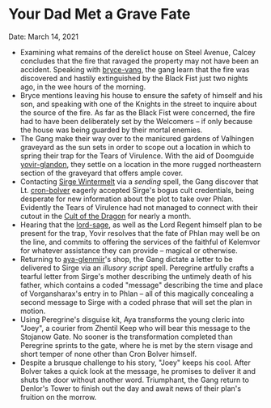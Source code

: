 # Your Dad Met a Grave Fate

Date: March 14, 2021

- Examining what remains of the derelict house on Steel Avenue, Calcey concludes that the fire that ravaged the property may not have been an accident. Speaking with [bryce-vang](../npcs/bryce-vang.md), the gang learn that the fire was discovered and hastily extinguished by the Black Fist just two nights ago, in the wee hours of the morning.
- Bryce mentions leaving his house to ensure the safety of himself and his son, and speaking with one of the Knights in the street to inquire about the source of the fire. As far as the Black Fist were concerned, the fire had to have been deliberately set by the Welcomers – if only because the house was being guarded by their mortal enemies.
- The Gang make their way over to the manicured gardens of Valhingen graveyard as the sun sets in order to scope out a location in which to spring their trap for the Tears of Virulence. With the aid of Doomguide [yovir-glandon](../npcs/yovir-glandon.md), they settle on a location in the more rugged northeastern section of the graveyard that offers ample cover.
- Contacting [Sirge Wintermelt](../Characters/Sirge%20Wintermelt/%21index.md) via a *sending* spell, the Gang discover that Lt. [cron-bolver](../npcs/cron-bolver.md) eagerly accepted Sirge's bogus cult credentials, being desperate for new information about the plot to take over Phlan. Evidently the Tears of Virulence had not managed to connect with their cutout in the [Cult of the Dragon](../factions/Cult%20of%20the%20Dragon.md) for nearly a month.
- Hearing that the [lord-sage](../npcs/lord-sage.md), as well as the Lord Regent himself plan to be present for the trap, Yovir resolves that the fate of Phlan may well be on the line, and commits  to offering the services of the faithful of Kelemvor for whatever assistance they can provide – magical or otherwise.
- Returning to [aya-glenmiir](../npcs/aya-glenmiir.md)'s shop, the Gang dictate a letter to be delivered to Sirge via an *illusory script* spell. Peregrine artfully crafts a tearful letter from Sirge's mother describing the untimely death of his father, which contains a coded "message" describing the time and place of Vorgansharax's entry in to Phlan – all of this magically concealing a second message to Sirge with a coded phrase that will set the plan in motion.
- Using Peregrine's disguise kit, Aya transforms the young cleric into "Joey", a courier from Zhentil Keep who will bear this message to the Stojanow Gate. No sooner is the transformation completed than Peregrine sprints to the gate, where he is met by the stern visage and short temper of none other than Cron Bolver himself.
- Despite a brusque challenge to his story, "Joey" keeps his cool. After Bolver takes a quick look at the message, he promises to deliver it and shuts the door without another word. Triumphant, the Gang return to Denlor's Tower to finish out the day and await news of their plan's fruition on the morrow.